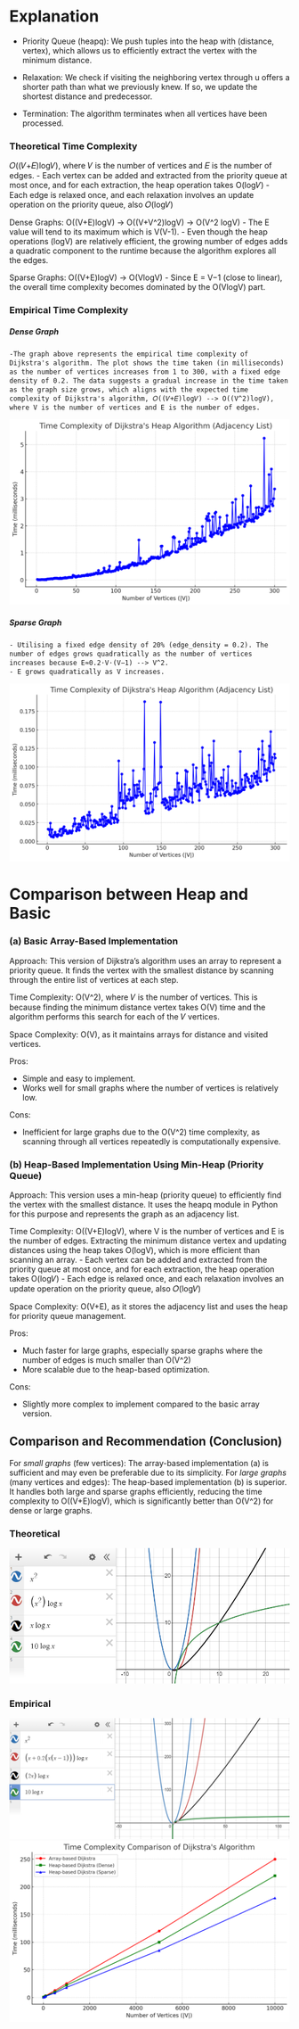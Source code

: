 # Explanation

- Priority Queue (heapq): We push tuples into the heap with (distance, vertex), which allows us to efficiently extract the vertex with the minimum distance.

- Relaxation: We check if visiting the neighboring vertex through u offers a shorter path than what we previously knew. If so, we update the shortest distance and predecessor.

- Termination: The algorithm terminates when all vertices have been processed.

### Theoretical Time Complexity

𝑂((𝑉+𝐸)log𝑉), where 𝑉 is the number of vertices and 𝐸 is the number of edges.
    - Each vertex can be added and extracted from the priority queue at most once, and for each extraction, the heap operation takes O(log𝑉) 
    - Each edge is relaxed once, and each relaxation involves an update operation on the priority queue, also 𝑂(log𝑉)

Dense Graphs: O((V+E)logV) -> O((V+V^2)logV) -> O(V^2 logV)
    - The E value will tend to its maximum which is V(V-1).
    - Even though the heap operations (logV) are relatively efficient, the growing number of edges adds a quadratic component to the runtime because the algorithm explores all the edges.

Sparse Graphs: O((V+E)logV) -> O(VlogV)​
    - Since E = V−1 (close to linear), the overall time complexity becomes dominated by the O(VlogV) part.

### Empirical Time Complexity

##### Dense Graph
    -The graph above represents the empirical time complexity of Dijkstra's algorithm. The plot shows the time taken (in milliseconds) as the number of vertices increases from 1 to 300, with a fixed edge density of 0.2. The data suggests a gradual increase in the time taken as the graph size grows, which aligns with the expected time complexity of Dijkstra's algorithm, 𝑂((𝑉+𝐸)log𝑉) --> O((V^2)logV), where V is the number of vertices and E is the number of edges.

![alt text](Images/TimeComplexityofHeapDenseDijkstra_wrt_V_E.png)

##### Sparse Graph
    - Utilising a fixed edge density of 20% (edge_density = 0.2). The number of edges grows quadratically as the number of vertices increases because E≈0.2⋅V⋅(V−1) --> V^2.
    - E grows quadratically as V increases.

![alt text](Images/TimeComplexityofHeapSparseDijkstra_wrt_V_E.png)

# Comparison between Heap and Basic

### (a) Basic Array-Based Implementation

Approach: This version of Dijkstra’s algorithm uses an array to represent a priority queue. It finds the vertex with the smallest distance by scanning through the entire list of vertices at each step.

Time Complexity: O(V^2), where 𝑉 is the number of vertices. This is because finding the minimum distance vertex takes O(V) time and the algorithm performs this search for each of the 𝑉 vertices.

Space Complexity: O(V), as it maintains arrays for distance and visited vertices.

Pros:
- Simple and easy to implement.
- Works well for small graphs where the number of vertices is relatively low.

Cons:
- Inefficient for large graphs due to the 
O(V^2) time complexity, as scanning through all vertices repeatedly is computationally expensive.


### (b) Heap-Based Implementation Using Min-Heap (Priority Queue)

Approach: This version uses a min-heap (priority queue) to efficiently find the vertex with the smallest distance. It uses the heapq module in Python for this purpose and represents the graph as an adjacency list.

Time Complexity: O((V+E)logV), where V is the number of vertices and E is the number of edges. Extracting the minimum distance vertex and updating distances using the heap takes O(logV), which is more efficient than scanning an array.
    - Each vertex can be added and extracted from the priority queue at most once, and for each extraction, the heap operation takes O(log𝑉) 
    - Each edge is relaxed once, and each relaxation involves an update operation on the priority queue, also 𝑂(log𝑉)

Space Complexity: O(V+E), as it stores the adjacency list and uses the heap for priority queue management.

Pros:
- Much faster for large graphs, especially sparse graphs where the number of edges is much smaller than O(V^2)
- More scalable due to the heap-based optimization.

Cons:
- Slightly more complex to implement compared to the basic array version.

## Comparison and Recommendation (Conclusion)
For *small graphs* (few vertices): The array-based implementation (a) is sufficient and may even be preferable due to its simplicity.
For *large graphs* (many vertices and edges): The heap-based implementation (b) is superior. It handles both large and sparse graphs efficiently, reducing the time complexity to O((V+E)logV), which is significantly better than O(V^2) for dense or large graphs.

### Theoretical
![alt text](Images/TheoreticalDijkstraTimeComplexityComparison.png)

### Empirical
![alt text](Images/EmpiricalDijkstraTimeComplexityComparison.png)
![alt text](Images/TimeComplexityofComparison_Basic_Heap.png)
